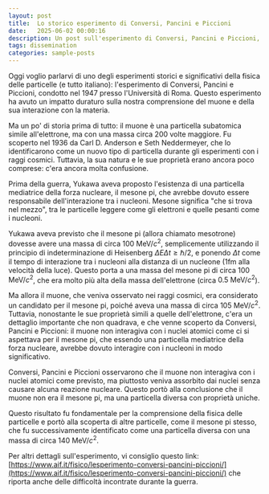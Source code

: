 ```yaml
---
layout: post
title:  Lo storico esperimento di Conversi, Pancini e Piccioni
date:   2025-06-02 00:00:16
description: Un post sull'esperimento di Conversi, Pancini e Piccioni, che ha portato avanti lo studio sul muone e la sua interazione con la materia.
tags: dissemination
categories: sample-posts
---
```


Oggi voglio parlarvi di uno degli esperimenti storici e significativi della fisica delle particelle (e tutto italiano): l'esperimento di Conversi, Pancini e Piccioni, condotto nel 1947 presso l'Università di Roma. Questo esperimento ha avuto un impatto duraturo sulla nostra comprensione del muone e della sua interazione con la materia.

Ma un po' di storia prima di tutto: il muone è una particella subatomica simile all'elettrone, ma con una massa circa 200 volte maggiore. Fu scoperto nel 1936 da Carl D. Anderson e Seth Neddermeyer, che lo identificarono come un nuovo tipo di particella durante gli esperimenti con i raggi cosmici. Tuttavia, la sua natura e le sue proprietà erano ancora poco comprese: c'era ancora molta confusione.

Prima della guerra, Yukawa aveva proposto l'esistenza di una particella mediatrice della forza nucleare, il mesone pi, che avrebbe dovuto essere responsabile dell'interazione tra i nucleoni. Mesone significa "che si trova nel mezzo", tra le particelle leggere come gli elettroni e quelle pesanti come i nucleoni. 

Yukawa aveva previsto che il mesone pi (allora chiamato mesotrone) dovesse avere una massa di circa $100 \text{ MeV}/c^2$, semplicemente utilizzando il principio di indeterminazione di Heisenberg $\Delta E \Delta t \geq \hbar/2$, e ponendo $\Delta t$ come il tempo di interazione tra i nucleoni alla distanza di un nucleone (1fm alla velocità della luce). Questo porta a una massa del mesone pi di circa $100 \text{ MeV}/c^2$, che era molto più alta della massa dell'elettrone (circa $0.5 \text{ MeV}/c^2$).

Ma allora il muone, che veniva osservato nei raggi cosmici, era considerato un candidato per il mesone pi, poiché aveva una massa di circa $105 \text{ MeV}/c^2$. Tuttavia, nonostante le sue proprietà simili a quelle dell'elettrone, c'era un dettaglio importante che non quadrava, e che venne scoperto da Conversi, Pancini e Piccioni: il muone non interagiva con i nuclei atomici come ci si aspettava per il mesone pi, che essendo una particella mediatrice della forza nucleare, avrebbe dovuto interagire con i nucleoni in modo significativo.

Conversi, Pancini e Piccioni osservarono che il muone non interagiva con i nuclei atomici come previsto, ma piuttosto veniva assorbito dai nuclei senza causare alcuna reazione nucleare. Questo portò alla conclusione che il muone non era il mesone pi, ma una particella diversa con proprietà uniche. 

Questo risultato fu fondamentale per la comprensione della fisica delle particelle e portò alla scoperta di altre particelle, come il mesone pi stesso, che fu successivamente identificato come una particella diversa con una massa di circa $140 \text{ MeV}/c^2$.

Per altri dettagli sull'esperimento, vi consiglio questo link: [https://www.aif.it/fisico/lesperimento-conversi-pancini-piccioni/](https://www.aif.it/fisico/lesperimento-conversi-pancini-piccioni/) che riporta anche delle difficoltà incontrate durante la guerra.